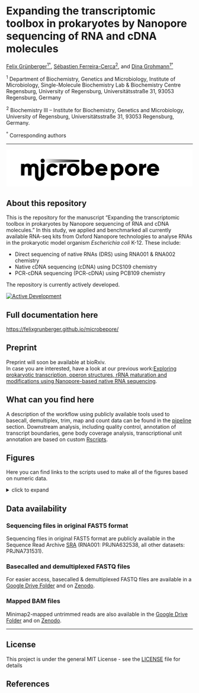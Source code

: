 Expanding the transcriptomic toolbox in prokaryotes by Nanopore
sequencing of RNA and cDNA molecules
================
<a href="https://orcid.org/0000-0001-7444-2408">Felix
Grünberger<sup>1°</sup></a>,
<a href="https://orcid.org/0000-0002-0522-843X">Sébastien
Ferreira-Cerca<sup>2</sup></a>, and
<a href="https://orcid.org/0000-0002-0570-2517">Dina
Grohmann<sup>1°</sup></a>  

<sup>1</sup> Department of Biochemistry, Genetics and Microbiology,
Institute of Microbiology, Single-Molecule Biochemistry Lab &
Biochemistry Centre Regensburg, University of Regensburg,
Universitätsstraße 31, 93053 Regensburg, Germany

<sup>2</sup> Biochemistry III – Institute for Biochemistry, Genetics and
Microbiology, University of Regensburg, Universitätsstraße 31, 93053
Regensburg, Germany.

<sup>°</sup> Corresponding authors

<!-- README.md is generated from README.Rmd. Please edit that file -->

------------------------------------------------------------------------

![](docs/assets/images/microbepore_logo.png)

## About this repository

This is the repository for the manuscript “Expanding the transcriptomic
toolbox in prokaryotes by Nanopore sequencing of RNA and cDNA
molecules.” In this study, we applied and benchmarked all currently
available RNA-seq kits from Oxford Nanopore technologies to analyse RNAs
in the prokaryotic model organism *Escherichia coli* K-12. These
include:  
- Direct sequencing of native RNAs (DRS) using RNA001 & RNA002
chemistry  
- Native cDNA sequencing (cDNA) using DCS109 chemistry  
- PCR-cDNA sequencing (PCR-cDNA) using PCB109 chemistry

The repository is currently actively developed.

[![Active
Development](https://img.shields.io/badge/Maintenance%20Level-Actively%20Developed-brightgreen.svg)](https://gist.github.com/cheerfulstoic/d107229326a01ff0f333a1d3476e068d)

## Full documentation here

<https://felixgrunberger.github.io/microbepore/>

## Preprint

Preprint will soon be available at bioRxiv.  
In case you are interested, have a look at our previous work:[Exploring
prokaryotic transcription, operon structures, rRNA maturation and
modifications using Nanopore-based native RNA
sequencing](%22https://www.biorxiv.org/content/10.1101/2019.12.18.880849v2%22).

## What can you find here

A description of the workflow using publicly available tools used to
basecall, demultiplex, trim, map and count data can be found in the
[pipeline](pipeline) section. Downstream analysis, including quality
control, annotation of transcript boundaries, gene body coverage
analysis, transcriptional unit annotation are based on custom
[Rscripts](Rscripts).

## Figures

Here you can find links to the scripts used to make all of the figures
based on numeric data.

<details>
<summary>
click to expand
</summary>

|               |     |     |                                                                          |
|---------------|-----|-----|--------------------------------------------------------------------------|
| Main          | 1   | A   | NA                                                                       |
| Main          | 1   | B   | NA                                                                       |
| Main          | 1   | C   | NA                                                                       |
| Main          | 1   | D   | NA                                                                       |
| Main          | 2   | A   | [Rscripts/salmon\_analysis.R](Rscripts/salmon_analysis.R)                |
| Main          | 2   | B   | [Rscripts/salmon\_analysis.R](Rscripts/salmon_analysis.R)                |
| Main          | 2   | C   | [Rscripts/salmon\_analysis.R](Rscripts/salmon_analysis.R)                |
| Main          | 3   | A   | [Rscripts/example\_coverage\_plots.R](Rscripts/example_coverage_plots.R) |
| Main          | 3   | B   | [Rscripts/end5\_detection.R](Rscripts/end5_detection.R)                  |
| Main          | 3   | C   | [Rscripts/end3\_detection.R](Rscripts/end3_detection.R)                  |
| Main          | 4   | A   | [Rscripts/gene\_body\_coverage.R](Rscripts/gene_body_coverage.R)         |
| Main          | 4   | B   | NA                                                                       |
| Main          | 4   | C   | [Rscripts/gene\_body\_coverage.R](Rscripts/gene_body_coverage.R)         |
| Main          | 4   | D   | [Rscripts/gene\_body\_coverage.R](Rscripts/gene_body_coverage.R)         |
| Main          | 4   | E   | [Rscripts/gene\_body\_coverage.R](Rscripts/gene_body_coverage.R)         |
| Main          | 4   | F   | [Rscripts/gene\_body\_coverage.R](Rscripts/gene_body_coverage.R)         |
| Main          | 5   | A   | [Rscripts/example\_coverage\_plots.R](Rscripts/example_coverage_plots.R) |
| Main          | 5   | B   | [Rscripts/operon\_analysis.R](Rscripts/operon_analysis.R)                |
| Main          | 5   | C   | [Rscripts/operon\_analysis.R](Rscripts/operon_analysis.R)                |
| Supplementary | 1   | NA  | NA                                                                       |
| Supplementary | 2   | A   | [Rscripts/bioanalyzer\_analysis.R](Rscripts/bioanalyzer_analysis.R)      |
| Supplementary | 2   | B   | [Rscripts/bioanalyzer\_analysis.R](Rscripts/bioanalyzer_analysis.R)      |
| Supplementary | 3   | A   | [Rscripts/raw\_read\_analysis.R](Rscripts/raw_read_analysis.R)           |
| Supplementary | 3   | B   | [Rscripts/raw\_read\_analysis.R](Rscripts/raw_read_analysis.R)           |
| Supplementary | 4   | A   | [Rscripts/raw\_read\_analysis.R](Rscripts/raw_read_analysis.R)           |
| Supplementary | 4   | B   | [Rscripts/raw\_read\_analysis.R](Rscripts/raw_read_analysis.R)           |
| Supplementary | 4   | C   | [Rscripts/raw\_read\_analysis.R](Rscripts/raw_read_analysis.R)           |
| Supplementary | 5   | A   | [Rscripts/mapped\_read\_analysis.R](Rscripts/mapped_read_analysis.R)     |
| Supplementary | 5   | B   | [Rscripts/mapped\_read\_analysis.R](Rscripts/mapped_read_analysis.R)     |
| Supplementary | 6   | A   | [Rscripts/mapped\_read\_analysis.R](Rscripts/mapped_read_analysis.R)     |
| Supplementary | 6   | B   | [Rscripts/mapped\_read\_analysis.R](Rscripts/mapped_read_analysis.R)     |
| Supplementary | 6   | C   | [Rscripts/mapped\_read\_analysis.R](Rscripts/mapped_read_analysis.R)     |
| Supplementary | 6   | D   | [Rscripts/mapped\_read\_analysis.R](Rscripts/mapped_read_analysis.R)     |
| Supplementary | 7   | A   | [Rscripts/mapped\_read\_analysis2.R](Rscripts/mapped_read_analysis2.R)   |
| Supplementary | 7   | B   | [Rscripts/mapped\_read\_analysis2.R](Rscripts/mapped_read_analysis2.R)   |
| Supplementary | 8   | A   | [Rscripts/mapped\_read\_analysis2.R](Rscripts/mapped_read_analysis2.R)   |
| Supplementary | 8   | B   | [Rscripts/mapped\_read\_analysis2.R](Rscripts/mapped_read_analysis2.R)   |
| Supplementary | 9   | A   | [Rscripts/mapped\_read\_analysis2.R](Rscripts/mapped_read_analysis2.R)   |
| Supplementary | 9   | B   | [Rscripts/mapped\_read\_analysis2.R](Rscripts/mapped_read_analysis2.R)   |
| Supplementary | 9   | C   | [Rscripts/mapped\_read\_analysis2.R](Rscripts/mapped_read_analysis2.R)   |
| Supplementary | 9   | D   | [Rscripts/mapped\_read\_analysis2.R](Rscripts/mapped_read_analysis2.R)   |
| Supplementary | 9   | E   | [Rscripts/mapped\_read\_analysis2.R](Rscripts/mapped_read_analysis2.R)   |
| Supplementary | 10  | A   | [Rscripts/seq\_depth.R](Rscripts/seq_depth.R)                            |
| Supplementary | 10  | B   | [Rscripts/seq\_depth.R](Rscripts/seq_depth.R)                            |
| Supplementary | 10  | C   | [Rscripts/seq\_depth.R](Rscripts/seq_depth.R)                            |
| Supplementary | 11  | A   | [Rscripts/salmon\_analysis.R](Rscripts/salmon_analysis.R)                |
| Supplementary | 11  | B   | [Rscripts/salmon\_analysis.R](Rscripts/salmon_analysis.R)                |
| Supplementary | 12  | A   | NA                                                                       |
| Supplementary | 12  | B   | [Rscripts/pychopper\_trimming.R](Rscripts/pychopper_trimming.R)          |
| Supplementary | 12  | C   | [Rscripts/pychopper\_trimming.R](Rscripts/pychopper_trimming.R)          |
| Supplementary | 13  | A   | [Rscripts/read\_end\_identities.R](Rscripts/read_end_identities.R)       |
| Supplementary | 13  | B   | [Rscripts/read\_end\_identities.R](Rscripts/read_end_identities.R)       |
| Supplementary | 14  | A   | [Rscripts/end5\_detection.R](Rscripts/end5_detection.R)                  |
| Supplementary | 14  | B   | [Rscripts/end5\_detection.R](Rscripts/end5_detection.R)                  |
| Supplementary | 15  | A   | [Rscripts/end5\_detection.R](Rscripts/end5_detection.R)                  |
| Supplementary | 15  | B   | [Rscripts/end5\_detection.R](Rscripts/end5_detection.R)                  |
| Supplementary | 15  | C   | [Rscripts/end5\_detection.R](Rscripts/end5_detection.R)                  |
| Supplementary | 16  | A   | [Rscripts/end5\_detection.R](Rscripts/end5_detection.R)                  |
| Supplementary | 16  | B   | [Rscripts/end5\_detection.R](Rscripts/end5_detection.R)                  |
| Supplementary | 17  | A   | [Rscripts/end5\_detection.R](Rscripts/end5_detection.R)                  |
| Supplementary | 17  | B   | [Rscripts/end5\_detection.R](Rscripts/end5_detection.R)                  |
| Supplementary | 18  | A   | [Rscripts/end3\_detection.R](Rscripts/end3_detection.R)                  |
| Supplementary | 18  | B   | [Rscripts/end3\_detection.R](Rscripts/end3_detection.R)                  |
| Supplementary | 19  |     | [Rscripts/end3\_detection.R](Rscripts/end3_detection.R)                  |
| Supplementary | 20  | A   | [Rscripts/end3\_detection.R](Rscripts/end3_detection.R)                  |
| Supplementary | 20  | B   | [Rscripts/end3\_detection.R](Rscripts/end3_detection.R)                  |
| Supplementary | 21  | A   | [Rscripts/operon\_analysis.R](Rscripts/operon_analysis.R)                |
| Supplementary | 21  | B   | [Rscripts/operon\_analysis.R](Rscripts/operon_analysis.R)                |
| Supplementary | 22  | A   | NA                                                                       |
| Supplementary | 22  | B   | [Rscripts/example\_coverage\_plots.R](Rscripts/example_coverage_plots.R) |
| Supplementary | 22  | C   | [Rscripts/example\_coverage\_plots.R](Rscripts/example_coverage_plots.R) |
| Supplementary | 22  | D   | [Rscripts/example\_coverage\_plots.R](Rscripts/example_coverage_plots.R) |
| Supplementary | 23  | A   | NA                                                                       |
| Supplementary | 23  | B   | [Rscripts/example\_coverage\_plots.R](Rscripts/example_coverage_plots.R) |
| Supplementary | 23  | C   | [Rscripts/example\_coverage\_plots.R](Rscripts/example_coverage_plots.R) |
| Supplementary | 23  | D   | [Rscripts/example\_coverage\_plots.R](Rscripts/example_coverage_plots.R) |

</details>

## Data availability

### Sequencing files in original FAST5 format

Sequencing files in original FAST5 format are publicly available in the
Sequence Read Archive [SRA](https://www.ncbi.nlm.nih.gov/sra) (RNA001:
PRJNA632538, all other datasets: PRJNA731531).

### Basecalled and demultiplexed FASTQ files

For easier access, basecalled & demultiplexed FASTQ files are available
in a [Google Drive
Folder](https://drive.google.com/drive/folders/1RO1yIAXWSnKgfe4-XuYFUCioHnHHLrpC?usp=sharing) and on [Zenodo](https://zenodo.org/records/4879174).


### Mapped BAM files

Minimap2-mapped untrimmed reads are also available in the [Google Drive
Folder](https://drive.google.com/drive/folders/1RO1yIAXWSnKgfe4-XuYFUCioHnHHLrpC?usp=sharing) and on [Zenodo](https://zenodo.org/records/4879174).

------------------------------------------------------------------------

## License

This project is under the general MIT License - see the
[LICENSE](LICENSE) file for details

## References
